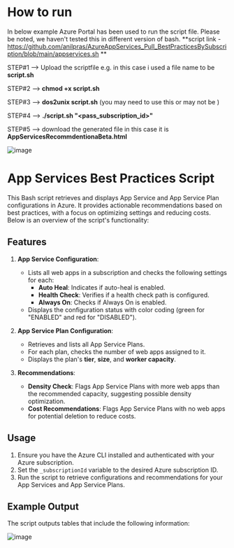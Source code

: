
# How to run

In below example Azure Portal has been used to run the script file. Please be noted, we haven't tested this in different version of bash.
**script link - https://github.com/anilpras/AzureAppServices_Pull_BestPracticesBySubscription/blob/main/appservices.sh **

STEP#1 --> Upload the scriptfile e.g. in this case i used a file name to be **script.sh**

STEP#2 --> **chmod +x script.sh**

STEP#3 --> **dos2unix script.sh**  (you may need to use this or may not be )

STEP#4 --> **./script.sh "<pass_subscription_id>"**

STEP#5 --> download the generated file in this case it is **AppServicesRecommdentionaBeta.html**

![image](https://github.com/user-attachments/assets/be024096-88e3-420a-bbe7-05292c9601a6)


# App Services Best Practices Script

This Bash script retrieves and displays App Service and App Service Plan configurations in Azure. It provides actionable recommendations based on best practices, with a focus on optimizing settings and reducing costs. Below is an overview of the script's functionality:

## Features

1. **App Service Configuration**:
   - Lists all web apps in a subscription and checks the following settings for each:
     - **Auto Heal**: Indicates if auto-heal is enabled.
     - **Health Check**: Verifies if a health check path is configured.
     - **Always On**: Checks if Always On is enabled.
   - Displays the configuration status with color coding (green for "ENABLED" and red for "DISABLED").

2. **App Service Plan Configuration**:
   - Retrieves and lists all App Service Plans.
   - For each plan, checks the number of web apps assigned to it.
   - Displays the plan's **tier**, **size**, and **worker capacity**.
   
3. **Recommendations**:
   - **Density Check**: Flags App Service Plans with more web apps than the recommended capacity, suggesting possible density optimization.
   - **Cost Recommendations**: Flags App Service Plans with no web apps for potential deletion to reduce costs.

## Usage

1. Ensure you have the Azure CLI installed and authenticated with your Azure subscription.
2. Set the `_subscriptionId` variable to the desired Azure subscription ID.
3. Run the script to retrieve configurations and recommendations for your App Services and App Service Plans.

## Example Output

The script outputs tables that include the following information:

![image](https://github.com/user-attachments/assets/ad402659-b37e-4c3b-8f30-6c263b3fc55b)


